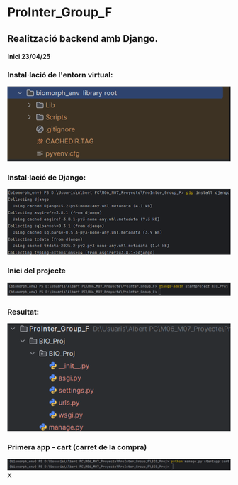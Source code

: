 # ProInter_Group_F
## Realització backend amb Django.
#### Inici 23/04/25

### Instal·lació de l'entorn virtual:
![Resultat entorn virtual](image.png)

### Instal·lació de Django:
![Instal·lació de Django](image-1.png)

### Inici del projecte
![Inici](img.png)

### Resultat:
![img_1](img_1.png)

### Primera app - cart (carret de la compra)
![Cart](img_2.png)X 
